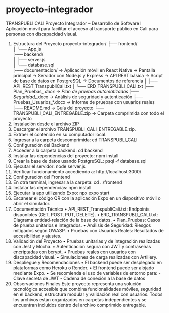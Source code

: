 # proyecto-integrador
TRANSPUBLI CALI 
Proyecto Integrador – Desarrollo de Software I 
Aplicación móvil para facilitar el acceso al transporte público en Cali para 
personas con discapacidad visual. 
1. Estructura del Proyecto 
proyecto-integrador/ 
├── frontend/               
│   └── App.js             
├── backend/                
│   ├── server.js          
│   └── database.sql       
├── documentacion/         -> Aplicación móvil en React Native -> Pantalla principal -> Servidor con Node.js y Express -> API REST básica -> Script de base de datos en PostgreSQL -> Documentos de referencia 
│   ├── API_REST_TranspubliCali.txt 
│   └── ERD_TRANSPUBLI_CALI.txt 
├── Plan_Pruebas_*.docx    -> Plan de pruebas automatizadas 
├── Seguridad_*.docx       -> Análisis de seguridad y autenticación 
├── Pruebas_Usuarios_*.docx   -> Informe de pruebas con usuarios reales 
├── README.md              -> Guía del proyecto 
└── TRANSPUBLI_CALI_ENTREGABLE.zip -> Carpeta comprimida con 
todo el proyecto 
2. Instalación desde el archivo ZIP 
1. Descargar el archivo TRANSPUBLI_CALI_ENTREGABLE.zip. 
2. Extraer el contenido en su computador local. 
3. Ingresar a la carpeta descomprimida: 
cd TRANSPUBLI_CALI 
3. Configuración del Backend 
1. Acceder a la carpeta backend: 
cd backend 
2. Instalar las dependencias del proyecto: 
npm install 
3. Crear la base de datos usando PostgreSQL: 
psql -f database.sql 
4. Ejecutar el servidor: 
node server.js 
5. Verificar funcionamiento accediendo a: 
http://localhost:3000/ 
4. Configuración del Frontend 
1. En otra terminal, ingresar a la carpeta: 
cd ../frontend 
2. Instalar las dependencias: 
npm install 
3. Ejecutar la app utilizando Expo: 
npx expo start 
4. Escanear el código QR con la aplicación Expo en un dispositivo móvil o abrir 
el simulador. 
5. Documentación Técnica 
• API_REST_TranspubliCali.txt: Endpoints disponibles (GET, POST, PUT, 
DELETE). 
• ERD_TRANSPUBLI_CALI.txt: Diagrama entidad-relación de la base de 
datos. 
• Plan_Pruebas: Casos de prueba unitarios e integrados. 
• Análisis de Seguridad: Riesgos mitigados según OWASP. 
• Pruebas con Usuarios Reales: Resultados de accesibilidad y ajustes. 
6. Validación del Proyecto 
• Pruebas unitarias y de integración realizadas con Jest y Mocha. 
• Autenticación segura con JWT y contraseñas encriptadas con bcrypt. 
• Pruebas reales con usuarios con discapacidad visual. 
• Simulaciones de carga realizadas con Artillery. 
7. Despliegue y Recomendaciones 
• El backend puede ser desplegado en plataformas como Heroku o Render. 
• El frontend puede ser alojado mediante Expo. 
• Se recomienda el uso de variables de entorno para: - Clave secreta de JWT - Cadena de conexión a la base de datos 
8. Observaciones Finales 
Este proyecto representa una solución tecnológica accesible que combina 
funcionalidades móviles, seguridad en el backend, estructura modular y 
validación real con usuarios. Todos los archivos están organizados en carpetas 
independientes y se encuentran incluidos dentro del archivo comprimido 
entregable.
